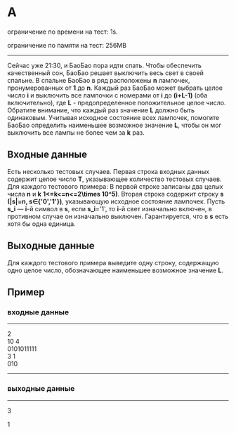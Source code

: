 # A

ограничение по времени на тест: 1s.

ограничение по памяти на тест: 256MB

---------------------------------------
Сейчас уже 21:30, и БаоБао пора идти спать. Чтобы обеспечить качественный сон, БаоБао решает выключить весь свет в своей спальне.
В спальне БаоБао в ряд расположены **n** лампочек, пронумерованных от **1** до **n**. Каждый раз БаоБао может выбрать целое число **i** и выключить все лампочки с номерами от **i** до **(i+L-1)** (оба включительно), где **L** - предопределенное положительное целое число. Обратите внимание, что каждый раз значение **L** должно быть одинаковым.
Учитывая исходное состояние всех лампочек, помогите БаоБао определить наименьшее возможное значение **L**, чтобы он мог выключить все лампы не более чем за **k** раз.

## **Входные данные**
Есть несколько тестовых случаев. Первая строка входных данных содержит целое число **T**, указывающее количество тестовых случаев. Для каждого тестового примера:
В первой строке записаны два целых числа **n** и **k** **1<=k<=n<=2\times 10^5)**.
Вторая строка содержит строку **s (|s|=n, s∈{'0','1'})**, указывающую исходное состояние лампочек. Пусть **s_i** — **i**-й символ в **s**, если **s_i**='1', то **i**-й свет изначально включен, в противном случае он изначально выключен. Гарантируется, что в **s** есть хотя бы одна единица.

## **Выходные данные**
Для каждого тестового примера выведите одну строку, содержащую одно целое число, обозначающее наименьшее возможное значение **L**.

## **Пример**
### **входные данные**
---

2  
10 4  
0101011111  
3 1  
010  

---

### **выходные данные**

---

3

1
